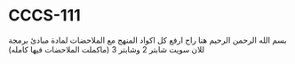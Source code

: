 # CCCS-111
بسم الله الرحمن الرحيم هنا راح ارفع كل اكواد المنهج مع الملاحضات لمادة مبادئ برمجة 
للان سويت شابتر 2 وشابتر 3 (ماكملت الملاحضات فيها كامله)
